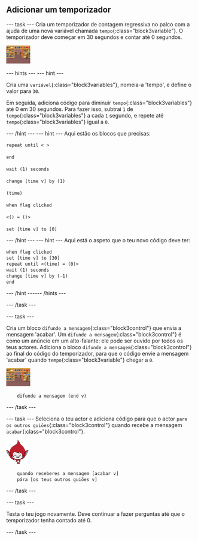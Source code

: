 ## Adicionar um temporizador

--- task --- Cria um temporizador de contagem regressiva no palco com a ajuda de uma nova variável chamada `tempo`{:class="block3variable"}. O temporizador deve começar em 30 segundos e contar até 0 segundos.

![Actor do palco](images/stage-sprite.png)

--- hints ---
 --- hint ---

Cria uma `variável`{:class="block3variables"}, nomeia-a 'tempo', e define o valor para `30`.

Em seguida, adiciona código para diminuir `tempo`{:class="block3variables"} até 0 em 30 segundos. Para fazer isso, subtrai `1` de `tempo`{:class="block3variables"} a cada `1` segundo, e repete até `tempo`{:class="block3variables"} igual a `0`.

--- /hint --- --- hint --- Aqui estão os blocos que precisas:

```blocks3
repeat until < >

end

wait (1) seconds

change [time v] by (1)

(time)

when flag clicked

<() = ()>

set [time v] to [0]
```

--- /hint --- --- hint --- Aqui está o aspeto que o teu novo código deve ter:

```blocks3
when flag clicked
set [time v] to [30]
repeat until <(time) = (0)>
wait (1) seconds
change [time v] by (-1)
end
```

--- /hint ------ /hints ---

--- /task ---

--- task ---

Cria um bloco `difunde a mensagem`{:class="block3control"} que envia a mensagem 'acabar'. Um `difunde a mensagem`{:class="block3control"} é como um anúncio em um alto-falante: ele pode ser ouvido por todos os teus actores. Adiciona o bloco `difunde a mensagem`{:class="block3control"} ao final do código do temporizador, para que o código envie a mensagem 'acabar' quando `tempo`{:class="block3variable"} chegar a `0`.

![Actor do palco](images/stage-sprite.png)

```blocks3
    difunde a mensagem (end v)
```

--- /task ---

--- task --- Seleciona o teu actor e adiciona código para que o actor `pare os outros guiōes`{:class="block3control"} quando recebe a mensagem `acabar`{:class="block3control"}.

![Actor Giga](images/giga-sprite.png)

```blocks3
    quando receberes a mensagem [acabar v]
    pára [os teus outros guiões v]
```

--- /task ---

--- task ---

Testa o teu jogo novamente. Deve continuar a fazer perguntas até que o temporizador tenha contado até 0.

--- /task ---